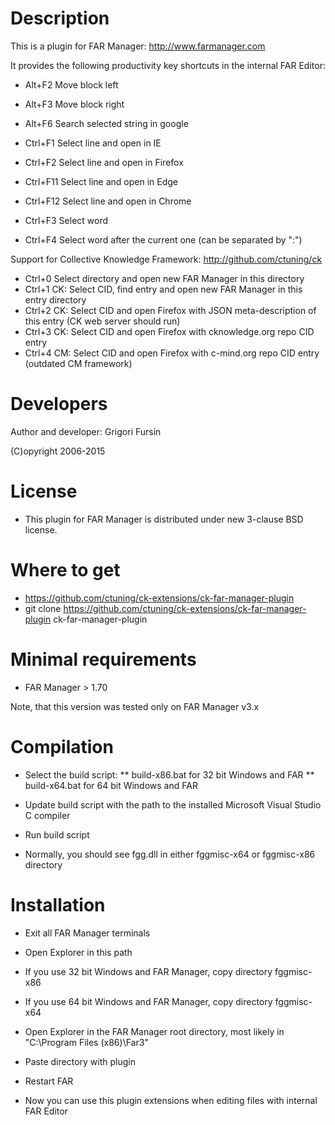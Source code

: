Description
====================

This is a plugin for FAR Manager: http://www.farmanager.com

It provides the following productivity key shortcuts 
in the internal FAR Editor: 

* Alt+F2   Move block left
* Alt+F3   Move block right

* Alt+F6   Search selected string in google

* Ctrl+F1  Select line and open in IE
* Ctrl+F2  Select line and open in Firefox
* Ctrl+F11 Select line and open in Edge
* Ctrl+F12 Select line and open in Chrome

* Ctrl+F3  Select word
* Ctrl+F4  Select word after the current one (can be separated by ":")

Support for Collective Knowledge Framework: http://github.com/ctuning/ck
* Ctrl+0   Select directory and open new FAR Manager in this directory
* Ctrl+1   CK: Select CID, find entry and open new FAR Manager in this entry directory 
* Ctrl+2   CK: Select CID and open Firefox with JSON meta-description 
               of this entry (CK web server should run)
* Ctrl+3   CK: Select CID and open Firefox with cknowledge.org repo CID entry 
* Ctrl+4   CM: Select CID and open Firefox with c-mind.org repo CID entry 
               (outdated CM framework)

Developers
==========

Author and developer: Grigori Fursin

(C)opyright 2006-2015

License
=======
* This plugin for FAR Manager is distributed 
under new 3-clause BSD license.

Where to get
============
* https://github.com/ctuning/ck-extensions/ck-far-manager-plugin
* git clone https://github.com/ctuning/ck-extensions/ck-far-manager-plugin ck-far-manager-plugin

Minimal requirements
====================
* FAR Manager > 1.70

Note, that this version was tested only on FAR Manager v3.x

Compilation
===========

* Select the build script:
** build-x86.bat for 32 bit Windows and FAR 
** build-x64.bat for 64 bit Windows and FAR

* Update build script with the path to the installed
  Microsoft Visual Studio C compiler

* Run build script

* Normally, you should see fgg.dll in either fggmisc-x64 
  or fggmisc-x86 directory

Installation
============
* Exit all FAR Manager terminals

* Open Explorer in this path

* If you use 32 bit Windows and FAR Manager, 
  copy directory fggmisc-x86
* If you use 64 bit Windows and FAR Manager, 
  copy directory fggmisc-x64

* Open Explorer in the FAR Manager root directory,
  most likely in "C:\Program Files (x86)\Far3"

* Paste directory with plugin

* Restart FAR

* Now you can use this plugin extensions when editing files
  with internal FAR Editor
